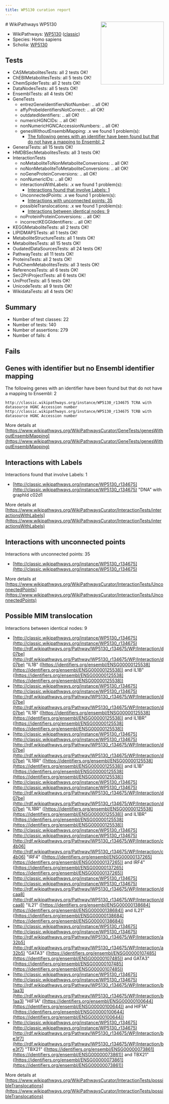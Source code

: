 ```yaml
---
title: WP5130 curation report
---
```


<img style="float: right; width: 200px" src="https://upload.wikimedia.org/wikipedia/commons/thumb/8/83/Wplogo_with_text_500.png/640px-Wplogo_with_text_500.png" />
# WikiPathways WP5130

* WikiPathways: [WP5130](https://wikipathways.org/pathways/WP5130) ([classic](https://classic.wikipathways.org/instance/WP5130))
* Species: Homo sapiens
* Scholia: [WP5130](https://scholia.toolforge.org/wikipathways/WP5130)
## Tests
* CASMetabolitesTests: all 2 tests OK!
* ChEBIMetabolitesTests: all 5 tests OK!
* ChemSpiderTests: all 2 tests OK!
* DataNodesTests: all 5 tests OK!
* EnsemblTests: all 4 tests OK!
* GeneTests
    * entrezGeneIdentifiersNotNumber: .. all OK!
    * affyProbeIdentifiersNotCorrect: .. all OK!
    * outdatedIdentifiers: .. all OK!
    * numericHGNCIDs: .. all OK!
    * nonNumericHGNCAccessionNumbers: .. all OK!
    * genesWithoutEnsemblMapping: .x we found 1 problem(s):
        * [The following genes with an identifier have been found but that do not have a mapping to Ensembl: 2](#40286d84)
* GeneralTests: all 15 tests OK!
* HMDBSecMetabolitesTests: all 3 tests OK!
* InteractionTests
    * noMetaboliteToNonMetaboliteConversions: .. all OK!
    * noNonMetaboliteToMetaboliteConversions: .. all OK!
    * noGeneProteinConversions: .. all OK!
    * nonNumericIDs: .. all OK!
    * interactionsWithLabels: .x we found 1 problem(s):
        * [Interactions found that involve Labels: 1](#630d2678)
    * UnconnectedPoints: .x we found 1 problem(s):
        * [Interactions with unconnected points: 35](#7f1d40ba)
    * possibleTranslocations: .x we found 1 problem(s):
        * [Interactions between identical nodes: 9](#1c11820e)
    * noProteinProteinConversions: .. all OK!
    * incorrectKEGGIdentifiers: .. all OK!
* KEGGMetaboliteTests: all 2 tests OK!
* LIPIDMAPSTests: all 1 tests OK!
* MetaboliteStructureTests: all 1 tests OK!
* MetabolitesTests: all 15 tests OK!
* OudatedDataSourcesTests: all 24 tests OK!
* PathwayTests: all 11 tests OK!
* ProteinsTests: all 2 tests OK!
* PubChemMetabolitesTests: all 3 tests OK!
* ReferencesTests: all 6 tests OK!
* Sec2PriProjectTests: all 6 tests OK!
* UniProtTests: all 5 tests OK!
* UnicodeTests: all 9 tests OK!
* WikidataTests: all 4 tests OK!


## Summary

* Number of test classes: 22
* Number of tests: 140
* Number of assertions: 279
* Number of fails: 4

## Fails

<a name="40286d84" />

## Genes with identifier but no Ensembl identifier mapping

The following genes with an identifier have been found but that do not have a mapping to Ensembl: 2
```
http://classic.wikipathways.org/instance/WP5130_r134675 TCRA with datasource HGNC Accession number
http://classic.wikipathways.org/instance/WP5130_r134675 TCRB with datasource HGNC Accession number
```

More details at [https://www.wikipathways.org/WikiPathwaysCurator/GeneTests/genesWithoutEnsemblMapping](https://www.wikipathways.org/WikiPathwaysCurator/GeneTests/genesWithoutEnsemblMapping)

<a name="630d2678" />

## Interactions with Labels

Interactions found that involve Labels: 1

* [http://classic.wikipathways.org/instance/WP5130_r134675](http://classic.wikipathways.org/instance/WP5130_r134675) "DNA" with graphId c02d1


More details at [https://www.wikipathways.org/WikiPathwaysCurator/InteractionTests/interactionsWithLabels](https://www.wikipathways.org/WikiPathwaysCurator/InteractionTests/interactionsWithLabels)

<a name="7f1d40ba" />

## Interactions with unconnected points

Interactions with unconnected points: 35

* [http://classic.wikipathways.org/instance/WP5130_r134675](http://classic.wikipathways.org/instance/WP5130_r134675)


More details at [https://www.wikipathways.org/WikiPathwaysCurator/InteractionTests/UnconnectedPoints](https://www.wikipathways.org/WikiPathwaysCurator/InteractionTests/UnconnectedPoints)

<a name="1c11820e" />

## Possible MIM translocation

Interactions between identical nodes: 9

* [http://classic.wikipathways.org/instance/WP5130_r134675](http://classic.wikipathways.org/instance/WP5130_r134675) [http://rdf.wikipathways.org/Pathway/WP5130_r134675/WP/Interaction/d07be](http://rdf.wikipathways.org/Pathway/WP5130_r134675/WP/Interaction/d07be) "IL1B" ([https://identifiers.org/ensembl/ENSG00000125538](https://identifiers.org/ensembl/ENSG00000125538)) and 
IL1B" ([https://identifiers.org/ensembl/ENSG00000125538](https://identifiers.org/ensembl/ENSG00000125538))
* [http://classic.wikipathways.org/instance/WP5130_r134675](http://classic.wikipathways.org/instance/WP5130_r134675) [http://rdf.wikipathways.org/Pathway/WP5130_r134675/WP/Interaction/d07be](http://rdf.wikipathways.org/Pathway/WP5130_r134675/WP/Interaction/d07be) "IL1B" ([https://identifiers.org/ensembl/ENSG00000125538](https://identifiers.org/ensembl/ENSG00000125538)) and 
IL1BR" ([https://identifiers.org/ensembl/ENSG00000125538](https://identifiers.org/ensembl/ENSG00000125538))
* [http://classic.wikipathways.org/instance/WP5130_r134675](http://classic.wikipathways.org/instance/WP5130_r134675) [http://rdf.wikipathways.org/Pathway/WP5130_r134675/WP/Interaction/d07be](http://rdf.wikipathways.org/Pathway/WP5130_r134675/WP/Interaction/d07be) "IL1BR" ([https://identifiers.org/ensembl/ENSG00000125538](https://identifiers.org/ensembl/ENSG00000125538)) and 
IL1B" ([https://identifiers.org/ensembl/ENSG00000125538](https://identifiers.org/ensembl/ENSG00000125538))
* [http://classic.wikipathways.org/instance/WP5130_r134675](http://classic.wikipathways.org/instance/WP5130_r134675) [http://rdf.wikipathways.org/Pathway/WP5130_r134675/WP/Interaction/d07be](http://rdf.wikipathways.org/Pathway/WP5130_r134675/WP/Interaction/d07be) "IL1BR" ([https://identifiers.org/ensembl/ENSG00000125538](https://identifiers.org/ensembl/ENSG00000125538)) and 
IL1BR" ([https://identifiers.org/ensembl/ENSG00000125538](https://identifiers.org/ensembl/ENSG00000125538))
* [http://classic.wikipathways.org/instance/WP5130_r134675](http://classic.wikipathways.org/instance/WP5130_r134675) [http://rdf.wikipathways.org/Pathway/WP5130_r134675/WP/Interaction/c4b06](http://rdf.wikipathways.org/Pathway/WP5130_r134675/WP/Interaction/c4b06) "IRF4" ([https://identifiers.org/ensembl/ENSG00000137265](https://identifiers.org/ensembl/ENSG00000137265)) and 
IRF4" ([https://identifiers.org/ensembl/ENSG00000137265](https://identifiers.org/ensembl/ENSG00000137265))
* [http://classic.wikipathways.org/instance/WP5130_r134675](http://classic.wikipathways.org/instance/WP5130_r134675) [http://rdf.wikipathways.org/Pathway/WP5130_r134675/WP/Interaction/dcaa8](http://rdf.wikipathways.org/Pathway/WP5130_r134675/WP/Interaction/dcaa8) "IL21" ([https://identifiers.org/ensembl/ENSG00000138684](https://identifiers.org/ensembl/ENSG00000138684)) and 
IL21" ([https://identifiers.org/ensembl/ENSG00000138684](https://identifiers.org/ensembl/ENSG00000138684))
* [http://classic.wikipathways.org/instance/WP5130_r134675](http://classic.wikipathways.org/instance/WP5130_r134675) [http://rdf.wikipathways.org/Pathway/WP5130_r134675/WP/Interaction/a32b5](http://rdf.wikipathways.org/Pathway/WP5130_r134675/WP/Interaction/a32b5) "GATA3" ([https://identifiers.org/ensembl/ENSG00000107485](https://identifiers.org/ensembl/ENSG00000107485)) and 
GATA3" ([https://identifiers.org/ensembl/ENSG00000107485](https://identifiers.org/ensembl/ENSG00000107485))
* [http://classic.wikipathways.org/instance/WP5130_r134675](http://classic.wikipathways.org/instance/WP5130_r134675) [http://rdf.wikipathways.org/Pathway/WP5130_r134675/WP/Interaction/b1aa3](http://rdf.wikipathways.org/Pathway/WP5130_r134675/WP/Interaction/b1aa3) "HIF1A" ([https://identifiers.org/ensembl/ENSG00000100644](https://identifiers.org/ensembl/ENSG00000100644)) and 
HIF1A" ([https://identifiers.org/ensembl/ENSG00000100644](https://identifiers.org/ensembl/ENSG00000100644))
* [http://classic.wikipathways.org/instance/WP5130_r134675](http://classic.wikipathways.org/instance/WP5130_r134675) [http://rdf.wikipathways.org/Pathway/WP5130_r134675/WP/Interaction/be3f7](http://rdf.wikipathways.org/Pathway/WP5130_r134675/WP/Interaction/be3f7) "TBX21" ([https://identifiers.org/ensembl/ENSG00000073861](https://identifiers.org/ensembl/ENSG00000073861)) and 
TBX21" ([https://identifiers.org/ensembl/ENSG00000073861](https://identifiers.org/ensembl/ENSG00000073861))


More details at [https://www.wikipathways.org/WikiPathwaysCurator/InteractionTests/possibleTranslocations](https://www.wikipathways.org/WikiPathwaysCurator/InteractionTests/possibleTranslocations)

